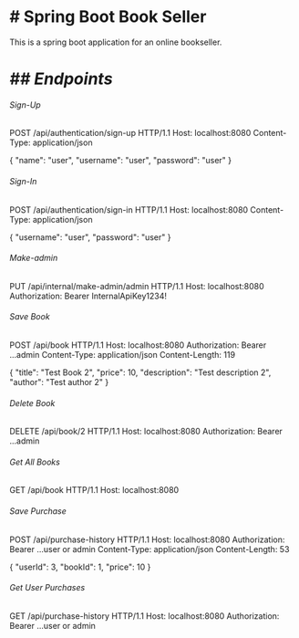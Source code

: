 **# Spring Boot Book Seller**
====
This is a spring boot application for an online bookseller.


_## Endpoints_
====

###### Sign-Up
POST /api/authentication/sign-up HTTP/1.1
Host: localhost:8080
Content-Type: application/json

{
"name": "user",
"username": "user",
"password": "user"
}

###### Sign-In

POST /api/authentication/sign-in HTTP/1.1
Host: localhost:8080
Content-Type: application/json

{
"username": "user",
"password": "user"
}

###### Make-admin

PUT /api/internal/make-admin/admin HTTP/1.1
Host: localhost:8080
Authorization: Bearer InternalApiKey1234!

###### Save Book
POST /api/book HTTP/1.1
Host: localhost:8080
Authorization: Bearer ...admin
Content-Type: application/json
Content-Length: 119

{
"title": "Test Book 2",
"price": 10,
"description": "Test description 2",
"author": "Test author 2"
}

###### Delete Book
DELETE /api/book/2 HTTP/1.1
Host: localhost:8080
Authorization: Bearer ...admin

###### Get All Books
GET /api/book HTTP/1.1
Host: localhost:8080
###### Save Purchase
POST /api/purchase-history HTTP/1.1
Host: localhost:8080
Authorization: Bearer ...user or admin
Content-Type: application/json
Content-Length: 53

{
"userId": 3,
"bookId": 1,
"price": 10
}
###### Get User Purchases

GET /api/purchase-history HTTP/1.1
Host: localhost:8080
Authorization: Bearer ...user or admin



